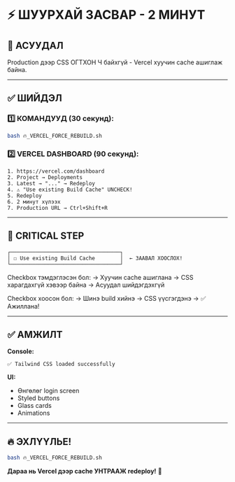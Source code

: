 # ⚡ ШУУРХАЙ ЗАСВАР - 2 МИНУТ

## 🔴 АСУУДАЛ

Production дээр CSS ОГТХОН Ч байхгүй - Vercel хуучин cache ашиглаж байна.

---

## ✅ ШИЙДЭЛ

### 1️⃣ КОМАНДУУД (30 секунд):

```bash
bash 🔥_VERCEL_FORCE_REBUILD.sh
```

### 2️⃣ VERCEL DASHBOARD (90 секунд):

```
1. https://vercel.com/dashboard
2. Project → Deployments
3. Latest → "..." → Redeploy
4. ⚠️ "Use existing Build Cache" UNCHECK!
5. Redeploy
6. 2 минут хүлээх
7. Production URL → Ctrl+Shift+R
```

---

## 🎯 CRITICAL STEP

```
┌───────────────────────────────────┐
│ ☐ Use existing Build Cache        │  ← ЗААВАЛ ХООСЛОХ!
└───────────────────────────────────┘
```

Checkbox тэмдэглэсэн бол:
→ Хуучин cache ашиглана
→ CSS харагдахгүй хэвээр байна
→ Асуудал шийдэгдэхгүй

Checkbox хоосон бол:
→ Шинэ build хийнэ
→ CSS үүсгэгдэнэ
→ ✅ Ажиллана!

---

## ✅ АМЖИЛТ

**Console:**
```
✅ Tailwind CSS loaded successfully
```

**UI:**
- Өнгөлөг login screen
- Styled buttons
- Glass cards
- Animations

---

## 🔥 ЭХЛҮҮЛЬЕ!

```bash
bash 🔥_VERCEL_FORCE_REBUILD.sh
```

**Дараа нь Vercel дээр cache УНТРААЖ redeploy!** 🚀
